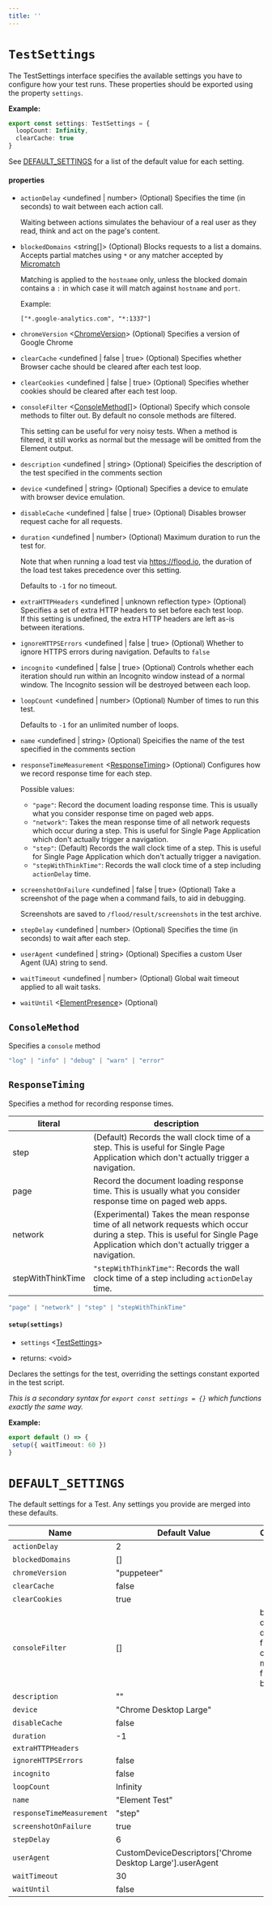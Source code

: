 ```yaml
---
title: ''
---
```

# `TestSettings`

The TestSettings interface specifies the available settings you have to configure how your test runs. These properties should be exported using the property `settings`.

**Example:**

```typescript
export const settings: TestSettings = {
  loopCount: Infinity,
  clearCache: true
}
```

See [DEFAULT_SETTINGS] for a list of the default value for each setting.

#### properties
* `actionDelay` &lt;undefined | number&gt;  (Optional)   Specifies the time (in seconds) to wait between each action call.  
    
  Waiting between actions simulates the behaviour of a real user as they read, think and act on the page's content.  
    
* `blockedDomains` &lt;string\[]&gt;  (Optional)   Blocks requests to a list a domains. Accepts partial matches using `*` or any matcher accepted by [Micromatch](https://github.com/micromatch/micromatch)  
    
  Matching is applied to the `hostname` only, unless the blocked domain contains a `:` in which case it will match against `hostname` and `port`.  
    
  Example:  
    
  `["*.google-analytics.com", "*:1337"]`  
    
* `chromeVersion` &lt;[ChromeVersion]&gt;  (Optional)   Specifies a version of Google Chrome  
* `clearCache` &lt;undefined | false | true&gt;  (Optional)   Specifies whether Browser cache should be cleared after each test loop.  
* `clearCookies` &lt;undefined | false | true&gt;  (Optional)   Specifies whether cookies should be cleared after each test loop.  
* `consoleFilter` &lt;[ConsoleMethod]\[]&gt;  (Optional)   Specify which console methods to filter out. By default no console methods are filtered.  
    
  This setting can be useful for very noisy tests. When a method is filtered, it still works as normal but the message will be omitted from the Element output.  
    
* `description` &lt;undefined | string&gt;  (Optional)   Speicifies the description of the test specified in the comments section  
* `device` &lt;undefined | string&gt;  (Optional)   Specifies a device to emulate with browser device emulation.  
* `disableCache` &lt;undefined | false | true&gt;  (Optional)   Disables browser request cache for all requests.  
* `duration` &lt;undefined | number&gt;  (Optional)   Maximum duration to run the test for.  
    
  Note that when running a load test via https://flood.io, the duration of the load test takes precedence over this setting.  
    
  Defaults to `-1` for no timeout.  
    
* `extraHTTPHeaders` &lt;undefined | unknown reflection type&gt;  (Optional)   Specifies a set of extra HTTP headers to set before each test loop.  
  If this setting is undefined, the extra HTTP headers are left as-is between iterations.  
* `ignoreHTTPSErrors` &lt;undefined | false | true&gt;  (Optional)   Whether to ignore HTTPS errors during navigation. Defaults to `false`  
* `incognito` &lt;undefined | false | true&gt;  (Optional)   Controls whether each iteration should run within an Incognito window instead of a normal  
  window. The Incognito session will be destroyed between each loop.  
* `loopCount` &lt;undefined | number&gt;  (Optional)   Number of times to run this test.  
    
  Defaults to `-1` for an unlimited number of loops.  
    
* `name` &lt;undefined | string&gt;  (Optional)   Speicifies the name of the test specified in the comments section  
* `responseTimeMeasurement` &lt;[ResponseTiming]&gt;  (Optional)   Configures how we record response time for each step.  
    
  Possible values:  
  - `"page"`: Record the document loading response time. This is usually what you consider response time on paged web apps.  
  - `"network"`: Takes the mean response time of all network requests which occur during a step. This is useful for Single Page Application which don't actually trigger a navigation.  
  - `"step"`: (Default) Records the wall clock time of a step. This is useful for Single Page Application which don't actually trigger a navigation.  
  - `"stepWithThinkTime"`: Records the wall clock time of a step including `actionDelay` time.  
    
* `screenshotOnFailure` &lt;undefined | false | true&gt;  (Optional)   Take a screenshot of the page when a command fails, to aid in debugging.  
    
  Screenshots are saved to `/flood/result/screenshots` in the test archive.  
    
* `stepDelay` &lt;undefined | number&gt;  (Optional)   Specifies the time (in seconds) to wait after each step.  
* `userAgent` &lt;undefined | string&gt;  (Optional)   Specifies a custom User Agent (UA) string to send.  
* `waitTimeout` &lt;undefined | number&gt;  (Optional)   Global wait timeout applied to all wait tasks.  
* `waitUntil` &lt;[ElementPresence]&gt;  (Optional)     
## `ConsoleMethod`
Specifies a `console` method

```typescript
"log" | "info" | "debug" | "warn" | "error"
```
## `ResponseTiming`
Specifies a method for recording response times.

literal | description
--------|------------
step | (Default) Records the wall clock time of a step. This is useful for Single Page Application which don't actually trigger a navigation.
page | Record the document loading response time. This is usually what you consider response time on paged web apps.
network | (Experimental) Takes the mean response time of all network requests which occur during a step. This is useful for Single Page Application which don't actually trigger a navigation.
stepWithThinkTime | `"stepWithThinkTime"`: Records the wall clock time of a step including `actionDelay` time.

```typescript
"page" | "network" | "step" | "stepWithThinkTime"
```
#### `setup(settings)`
* `settings` &lt;[TestSettings]&gt;   

* returns: &lt;void&gt; 

Declares the settings for the test, overriding the settings constant exported in the test script.

_This is a secondary syntax for `export const settings = {}` which functions exactly the same way._

**Example:**

```typescript
export default () => {
 setup({ waitTimeout: 60 })
}
```

# `DEFAULT_SETTINGS`
The default settings for a Test. Any settings you provide are merged into these defaults.

| Name                      | Default Value                                              | Comment                                                        |
| ------------------------- | ---------------------------------------------------------- | -------------------------------------------------------------- |
| `actionDelay`             | 2                                                          |                                                                |
| `blockedDomains`          |  []                                                        |                                                                |
| `chromeVersion`           | "puppeteer"                                                |                                                                |
| `clearCache`              | false                                                      |                                                                |
| `clearCookies`            | true                                                       |                                                                |
| `consoleFilter`           |  []                                                        | by default, don't filter any console messages from the browser |
| `description`             | ""                                                         |                                                                |
| `device`                  | "Chrome Desktop Large"                                     |                                                                |
| `disableCache`            | false                                                      |                                                                |
| `duration`                |  -1                                                        |                                                                |
| `extraHTTPHeaders`        |                                                            |                                                                |
| `ignoreHTTPSErrors`       | false                                                      |                                                                |
| `incognito`               | false                                                      |                                                                |
| `loopCount`               |  Infinity                                                  |                                                                |
| `name`                    | "Element Test"                                             |                                                                |
| `responseTimeMeasurement` | "step"                                                     |                                                                |
| `screenshotOnFailure`     | true                                                       |                                                                |
| `stepDelay`               | 6                                                          |                                                                |
| `userAgent`               |  CustomDeviceDescriptors['Chrome Desktop Large'].userAgent |                                                                |
| `waitTimeout`             | 30                                                         |                                                                |
| `waitUntil`               | false                                                      |                                                                |

[DEFAULT_SETTINGS]: ../../api/Settings.md#default_settings
[ChromeVersion]: ../..#chromeversion
[ConsoleMethod]: ../../api/Settings.md#consolemethod
[ResponseTiming]: ../../api/Settings.md#responsetiming
[ElementPresence]: ../..#elementpresence
[TestSettings]: ../../api/Settings.md#testsettings